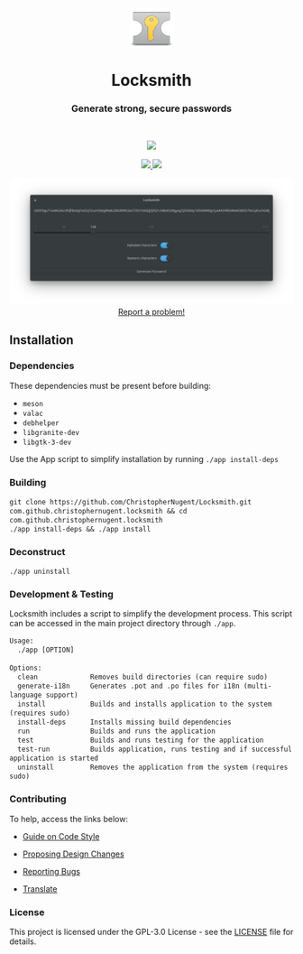 <div align="center">
  <span align="center"> <img width="80" height="70" class="center" src="https://github.com/ChristopherNugent/Locksmith/blob/master/data/images/com.github.christophernugent.locksmith.png" alt="Icon"></span>
  <h1 align="center">Locksmith</h1>
  <h3 align="center">Generate strong, secure passwords</h3>
</div>

<br/>

<p align="center">
    <a href="https://appcenter.elementary.io/com.github.christophernugent.locksmith">
        <img src="https://appcenter.elementary.io/badge.svg">
    </a>
</p>

<p align="center">
  <a href="https://github.com/ChristopherNugent/Locksmith/blob/master/LICENSE">
    <img src="https://img.shields.io/badge/License-GPL-3.0-blue.svg">
  </a>
  <a href="https://github.com/ChristopherNugent/Locksmith/releases">
    <img src="https://img.shields.io/badge/Release-v%201.0.0-orange.svg">
  </a>
</p>

<p align="center">
    <img  src="https://github.com/ChristopherNugent/Locksmith/blob/master/data/images/screenshot.png" alt="Screenshot"> <br>
  <a href="https://github.com/ChristopherNugent/Locksmith/issues/new"> Report a problem! </a>
</p>

## Installation

### Dependencies
These dependencies must be present before building:
 - `meson`
 - `valac`
 - `debhelper`
 - `libgranite-dev`
 - `libgtk-3-dev`


Use the App script to simplify installation by running `./app install-deps`
 
 ### Building

```
git clone https://github.com/ChristopherNugent/Locksmith.git com.github.christophernugent.locksmith && cd com.github.christophernugent.locksmith
./app install-deps && ./app install
```

### Deconstruct

```
./app uninstall
```

### Development & Testing

Locksmith includes a script to simplify the development process. This script can be accessed in the main project directory through `./app`.

```
Usage:
  ./app [OPTION]

Options:
  clean             Removes build directories (can require sudo)
  generate-i18n     Generates .pot and .po files for i18n (multi-language support)
  install           Builds and installs application to the system (requires sudo)
  install-deps      Installs missing build dependencies
  run               Builds and runs the application
  test              Builds and runs testing for the application
  test-run          Builds application, runs testing and if successful application is started
  uninstall         Removes the application from the system (requires sudo)
```

### Contributing

To help, access the links below:

- [Guide on Code Style](https://github.com/ChristopherNugent/Locksmith/wiki/Guide-on-code-style)

- [Proposing Design Changes](https://github.com/ChristopherNugent/Locksmith/wiki/Proposing-Design-Changes)

- [Reporting Bugs](https://github.com/ChristopherNugent/Locksmith/wiki/Reporting-Bugs)

- [Translate](https://github.com/ChristopherNugent/Locksmith/wiki/Translate)


### License

This project is licensed under the GPL-3.0 License - see the [LICENSE](LICENSE.md) file for details.
